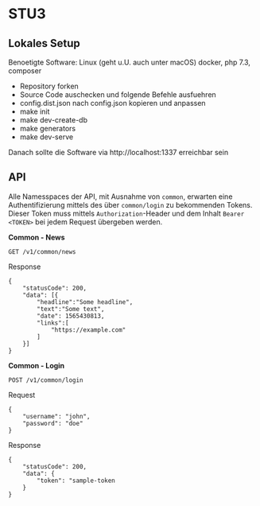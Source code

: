 STU3
====

Lokales Setup
-------------

Benoetigte Software: Linux (geht u.U. auch unter macOS) docker, php 7.3,
composer

- Repository forken
- Source Code auschecken und folgende Befehle ausfuehren
- config.dist.json nach config.json kopieren und anpassen
- make init
- make dev-create-db
- make generators
- make dev-serve

Danach sollte die Software via http://localhost:1337 erreichbar sein

API
---

Alle Namesspaces der API, mit Ausnahme von `common`, erwarten eine Authentifizierung mittels des über `common/login` zu bekommenden Tokens.
Dieser Token muss mittels `Authorization`-Header und dem Inhalt `Bearer <TOKEN>` bei jedem Request übergeben werden.

**Common - News**

`GET /v1/common/news`

Response
```$json
{
    "statusCode": 200,
    "data": [{
        "headline":"Some headline",
        "text":"Some text",
        "date": 1565430813,
        "links":[
            "https://example.com"
        ]
    }]
}
```

**Common - Login**

`POST /v1/common/login`

Request
```$json
{
    "username": "john",
    "password": "doe"
}
```

Response
```$json
{
    "statusCode": 200,
    "data": {
        "token": "sample-token
    }
}
```
